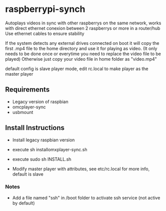 # raspberrypi-synch

Autoplays videos in sync with other raspberrys on the same network, works with direct ethernet conexion between 2 raspberrys or more in a router/hub
Use ethernet cables to ensure stability

If the system detects any external drives connected on boot it will copy the first .mp4 file to the home directory and use it for playing as video. (It only needs to be done once or everytime you need to replace the video file to be played)
Otherwise just copy your video file in home folder as "video.mp4"

default config is slave player mode, edit rc.local to make player as the master player

## Requirements
- Legacy version of raspbian
- omcplayer-sync
- usbmount

## Install Instructions
- Install legacy raspbian version
- execute sh installomxplayer-sync.sh
- execute sudo sh INSTALL.sh

- Modify master player with attributes, see etc/rc.local for more info, default is slave

### Notes
- Add a file named "ssh" in /boot folder to activate ssh service (not active by default)